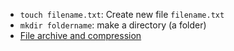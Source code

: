 * ``touch filename.txt``: Create new file ``filename.txt``
* ``mkdir foldername``: make a directory (a folder)
* [File archive and compression](File%20archive%20and%20compression.md)
